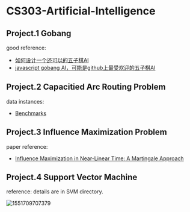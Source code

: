 # CS303-Artificial-Intelligence
## Project.1  Gobang
good reference:
* [如何设计一个还可以的五子棋AI](https://kimlongli.github.io/2016/12/14/%E5%A6%82%E4%BD%95%E8%AE%BE%E8%AE%A1%E4%B8%80%E4%B8%AA%E8%BF%98%E5%8F%AF%E4%BB%A5%E7%9A%84%E4%BA%94%E5%AD%90%E6%A3%8BAI/)
* [javascript gobang AI，可能是github上最受欢迎的五子棋AI](https://github.com/lihongxun945/gobang)
## Project.2 Capacitied Arc Routing Problem
data instances:
* [Benchmarks](Benchmarks)
## Project.3 Influence Maximization Problem
paper reference:
* [Influence Maximization in Near-Linear Time: A Martingale Approach](https://dl.acm.org/citation.cfm?id=2723734)

## Project.4 Support Vector Machine

reference: details are in SVM directory.





![1551709707379](/home/yinzho/.config/Typora/typora-user-images/1551709707379.png)

